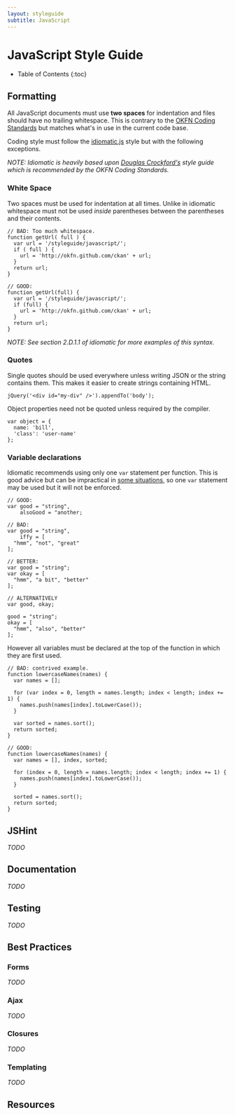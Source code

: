 ```yaml
---
layout: styleguide
subtitle: JavaScript
---
```


JavaScript Style Guide
======================

- Table of Contents
{:toc}

Formatting
----------

All JavaScript documents must use **two spaces** for indentation and files
should have no trailing whitespace. This is contrary to the [OKFN Coding
Standards][#okf] but matches what's in use in the current code base.

Coding style must follow the [idiomatic.js][#ideo] style but with the following
exceptions.

_NOTE: Idiomatic is heavily based upon [Douglas Crockford's][#crock] style
guide which is recommended by the OKFN Coding Standards._

### White Space

Two spaces must be used for indentation at all times. Unlike in idiomatic
whitespace must not be used _inside_ parentheses between the parentheses
and their contents.

    // BAD: Too much whitespace.
    function getUrl( full ) {
      var url = '/styleguide/javascript/';
      if ( full ) {
        url = 'http://okfn.github.com/ckan' + url;
      }
      return url;
    }

    // GOOD:
    function getUrl(full) {
      var url = '/styleguide/javascript/';
      if (full) {
        url = 'http://okfn.github.com/ckan' + url;
      }
      return url;
    }

_NOTE: See section 2.D.1.1 of idiomatic for more examples of this syntax._

### Quotes

Single quotes should be used everywhere unless writing JSON or the string
contains them. This makes it easier to create strings containing HTML.

    jQuery('<div id="my-div" />').appendTo('body');

Object properties need not be quoted unless required by the compiler.

    var object = {
      name: 'bill',
      'class': 'user-name'
    };

### Variable declarations

Idiomatic recommends using only one `var` statement per function. This is good
advice but can be impractical in [some situations][#var], so one `var`
statement may be used but it will not be enforced.

    // GOOD:
    var good = "string",
        alsoGood = "another;

    // BAD:
    var good = "string",
        iffy = [
      "hmm", "not", "great"
    ];

    // BETTER:
    var good = "string";
    var okay = [
      "hmm", "a bit", "better"
    ];

    // ALTERNATIVELY
    var good, okay;

    good = "string";
    okay = [
      "hmm", "also", "better"
    ];

However all variables must be declared at the top of the function in which
they are first used.

    // BAD: contrived example.
    function lowercaseNames(names) {
      var names = [];

      for (var index = 0, length = names.length; index < length; index += 1) {
        names.push(names[index].toLowerCase());
      }

      var sorted = names.sort();
      return sorted;
    }

    // GOOD:
    function lowercaseNames(names) {
      var names = [], index, sorted;

      for (index = 0, length = names.length; index < length; index += 1) {
        names.push(names[index].toLowerCase());
      }

      sorted = names.sort();
      return sorted;
    }

[#okf]: http://wiki.okfn.org/Coding_Standards#Javascript
[#crock]: http://javascript.crockford.com/code.html
[#ideo]: https://github.com/rwldrn/idiomatic.js/
[#var]: http://benalman.com/news/2012/05/multiple-var-statements-javascript/

JSHint
------

_TODO_

Documentation
-------------

_TODO_

Testing
-------

_TODO_

Best Practices
--------------

### Forms

_TODO_

### Ajax

_TODO_

### Closures

_TODO_

### Templating

_TODO_

Resources
---------
